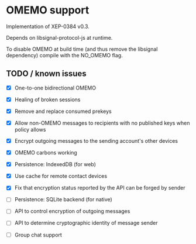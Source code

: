 # OMEMO support

Implementation of XEP-0384 v0.3.

Depends on libsignal-protocol-js at runtime.

To disable OMEMO at build time (and thus remove the libsignal dependency)
compile with the NO_OMEMO flag.

## TODO / known issues

- [x] One-to-one bidirectional OMEMO
- [x] Healing of broken sessions
- [x] Remove and replace consumed prekeys
- [x] Allow non-OMEMO messages to recipients with no published keys when policy allows
- [x] Encrypt outgoing messages to the sending account's other devices
- [x] OMEMO carbons working
- [x] Persistence: IndexedDB (for web)
- [x] Use cache for remote contact devices
- [x] Fix that encryption status reported by the API can be forged by sender
- [ ] Persistence: SQLite backend (for native)
- [ ] API to control encryption of outgoing messages
- [ ] API to determine cryptographic identity of message sender
- [ ] Group chat support

